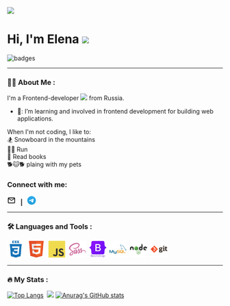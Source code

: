 <div id="header" >
  <img src="https://media.giphy.com/media/YnS7j9pwnECXLMrI4t/giphy.gif?cid=ecf05e47m49rzv1ubp0gzwjb9lxv9u8ofkr7oa12sie97m2r&ep=v1_gifs_related&rid=giphy.gif&ct=s" width="100"/>
 <h1 >
   Hi, I'm Elena
  <img src="https://media.giphy.com/media/hvRJCLFzcasrR4ia7z/giphy.gif" width="30px"/>
</h1>
  <img src="https://komarev.com/ghpvc/?username=ElenLen&abbreviated=true&style=plastic&color=brightgreen" alt="badges"/>
</div>
<!-- <div id="badges" align="center">
  <img src="https://komarev.com/ghpvc/?username=ElenLen&abbreviated=true&style=plastic&color=brightgreen" alt="badges"/>
</div> -->
<!--счетчик посетителей -->

<!--обо мне 
<div align="center">
  <img src="https://media.giphy.com/media/dWesBcTLavkZuG35MI/giphy.gif" width="600" height="300"/>
</div>-->

---

### :woman_technologist: About Me :

I'm a Frontend-developer <img src="https://media.giphy.com/media/WUlplcMpOCEmTGBtBW/giphy.gif" width="30"> from Russia.

- 🌱: I’m learning and involved in frontend development for building web applications.

When I'm not coding, I like to: <br>
🏂 Snowboard in the mountains <br>
🏃‍♀️ Run <br>
📖 Read books <br>
🐕🐱🐕 plaing with my pets <br>


### Connect with me:

<img src="https://github.com/ElenLen/ElenLen/blob/main/email.svg" title="email" alt="email" height="20"/> [][E-mail]&ensp;**|**&ensp;
<img src="https://github.com/ElenLen/ElenLen/blob/main/telegram.svg" title="telegram" alt="telegram" height="20"/> [][Telegram]


---

### :hammer_and_wrench: Languages and Tools :

<div>
  <!-- <img src="https://github.com/devicons/devicon/blob/master/icons/java/java-original-wordmark.svg" title="Java" alt="Java" width="40" height="40"/>&nbsp;
  <img src="https://github.com/devicons/devicon/blob/master/icons/react/react-original-wordmark.svg" title="React" alt="React" width="40" height="40"/>&nbsp;  -->  
  <img src="https://github.com/devicons/devicon/blob/master/icons/css3/css3-plain-wordmark.svg"  title="CSS3" alt="CSS" width="40" height="40"/>&nbsp;
  <img src="https://github.com/devicons/devicon/blob/master/icons/html5/html5-original.svg" title="HTML5" alt="HTML" width="40" height="40"/>&nbsp;
  <img src="https://github.com/devicons/devicon/blob/master/icons/javascript/javascript-original.svg" title="JavaScript" alt="JavaScript" width="40" height="40"/>&nbsp;  
  <img src="https://github.com/devicons/devicon/blob/master/icons/sass/sass-original.svg" title="sass" **alt="sass" width="40" height="40"/>&nbsp; 
  <img src="https://github.com/devicons/devicon/blob/master/icons/bootstrap/bootstrap-original-wordmark.svg" title="bootstrap" **alt="bootstrap" width="40" height="40"/>&nbsp;   
  <img src="https://github.com/devicons/devicon/blob/master/icons/mysql/mysql-original-wordmark.svg" title="MySQL"  alt="MySQL" width="40" height="40"/>&nbsp;
  <img src="https://github.com/devicons/devicon/blob/master/icons/nodejs/nodejs-original-wordmark.svg" title="NodeJS" alt="NodeJS" width="40" height="40"/>&nbsp;
  <img src="https://github.com/devicons/devicon/blob/master/icons/git/git-original-wordmark.svg" title="Git" **alt="Git" width="40" height="40"/>&nbsp; 
 
</div>

---

### :fire: My Stats :   

[![Top Langs](https://github-readme-stats.vercel.app/api/top-langs/?username=ElenLen&layout=compact&theme=vision-friendly-dark)](https://github.com/anuraghazra/github-readme-stats)&nbsp; 
![](https://github-profile-summary-cards.vercel.app/api/cards/stats?username=ElenLen&theme=solarized_dark)
[![Anurag's GitHub stats](https://github-readme-stats.vercel.app/api?username=ElenLen)](https://github.com/ElenLen/github-readme-stats)

<!---  -->
<!-- отобразим недавние посты, опубликованные пользователем на различных платформах
### :writing_hand: Blog Posts : -->
<!-- BLOG-POST-LIST:START -->
<!-- BLOG-POST-LIST:END -->
<!--
**ElenLen/ElenLen** is a ✨ _special_ ✨ repository because its `README.md` (this file) appears on your GitHub profile.

Here are some ideas to get you started:

- 🔭 I’m currently working on ...
- 🌱 I’m currently learning ...
- 👯 I’m looking to collaborate on ...
- 🤔 I’m looking for help with ...
- 💬 Ask me about ...
- 📫 How to reach me: ...
- 😄 Pronouns: ...
- ⚡ Fun fact: ...
-->


[Telegram]: <https://t.me/ElenLen> 
[E-mail]: <mailto: relax-pl@yandex.ru>
<!-- [My Portfolio]: <https://alenag.netlify.app/> -->
